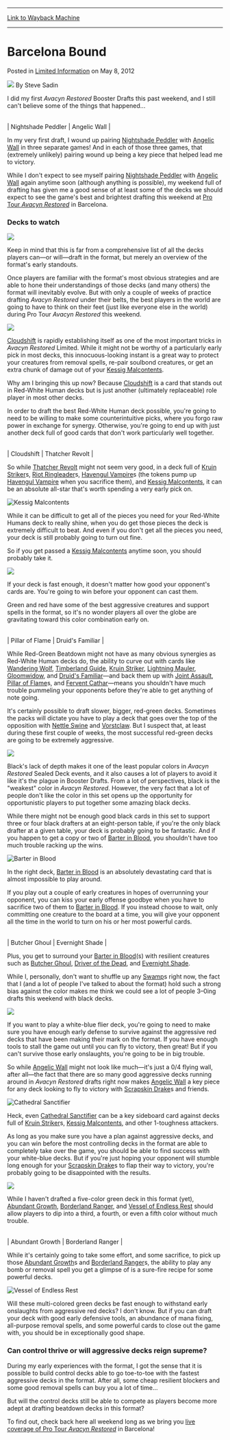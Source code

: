 
---
[Link to Wayback Machine](https://web.archive.org/web/20151017135556/http://magic.wizards.com/en/articles/archive/limited-information/barcelona-bound-2012-05-09)

[_metadata_:author]:- "Steve Sadin"
[_metadata_:description]:- "I did my first Avacyn Restored Booster Drafts this past weekend, and I still can't believe some of the things that happened..."
[_metadata_:generator]:- "Drupal 7 (http://drupal.org)"
[_metadata_:node]:- "314269"
[_metadata_:path_date]:- "2012-05-09"
[_metadata_:publish_date]:- "2012-05-08"
[_metadata_:source]:- "div-main-content"
[_metadata_:title]:- "Barcelona Bound"
[_metadata_:wayback_capture_timestamp]:- "2015-10-17 13:55:56"
[_metadata_:wayback_raw_url]:- "https://web.archive.org/web/20151017135556id_/http://magic.wizards.com/en/articles/archive/limited-information/barcelona-bound-2012-05-09"
[_metadata_:wayback_url]:- "http://magic.wizards.com/en/articles/archive/limited-information/barcelona-bound-2012-05-09"
---


Barcelona Bound
===============



 Posted in [Limited Information](/en/articles/columns/limited-information-archive)
 on May 8, 2012 






![](https://media.magic.wizards.com/styles/auth_small/public/images/person/authorpic_SteveSadin.jpg)
By Steve Sadin










I did my first *Avacyn Restored* Booster Drafts this past weekend, and I still can't believe some of the things that happened...




|  |  |
| --- | --- |
| 
Nightshade Peddler
 | 
Angelic Wall
 |

In my very first draft, I wound up pairing [Nightshade Peddler](http://gatherer.wizards.com/Pages/Card/Details.aspx?name=Nightshade+Peddler) with [Angelic Wall](http://gatherer.wizards.com/Pages/Card/Details.aspx?name=Angelic+Wall) in three separate games! And in each of those three games, that (extremely unlikely) pairing wound up being a key piece that helped lead me to victory.


While I don't expect to see myself pairing [Nightshade Peddler](http://gatherer.wizards.com/Pages/Card/Details.aspx?name=Nightshade+Peddler) with [Angelic Wall](http://gatherer.wizards.com/Pages/Card/Details.aspx?name=Angelic+Wall) again anytime soon (although anything is possible), my weekend full of drafting has given me a good sense of at least some of the decks we should expect to see the game's best and brightest drafting this weekend at [Pro Tour *Avacyn Restored*](http://www.wizards.com/magic/tcg/events.aspx?x=mtg/event/protour/avacynrestored12) in Barcelona.


### Decks to watch


![](https://media.wizards.com/images/magic/daily/li/li194_logo.jpg)


Keep in mind that this is far from a comprehensive list of all the decks players can—or will—draft in the format, but merely an overview of the format's early standouts.


Once players are familiar with the format's most obvious strategies and are able to hone their understandings of those decks (and many others) the format will inevitably evolve. But with only a couple of weeks of practice drafting *Avacyn Restored* under their belts, the best players in the world are going to have to think on their feet (just like everyone else in the world) during Pro Tour *Avacyn Restored* this weekend.


![](https://media.wizards.com/images/magic/daily/li/li194_01.jpg)

[Cloudshift](http://gatherer.wizards.com/Pages/Card/Details.aspx?name=Cloudshift) is rapidly establishing itself as one of the most important tricks in *Avacyn Restored* Limited. While it might not be worthy of a particularly early pick in most decks, this innocuous-looking instant is a great way to protect your creatures from removal spells, re-pair soulbond creatures, or get an extra chunk of damage out of your [Kessig Malcontents](http://gatherer.wizards.com/Pages/Card/Details.aspx?name=Kessig+Malcontents).


Why am I bringing this up now? Because [Cloudshift](http://gatherer.wizards.com/Pages/Card/Details.aspx?name=Cloudshift) is a card that stands out in Red-White Human decks but is just another (ultimately replaceable) role player in most other decks.


In order to draft the best Red-White Human deck possible, you're going to need to be willing to make some counterintuitive picks, where you forgo raw power in exchange for synergy. Otherwise, you're going to end up with just another deck full of good cards that don't work particularly well together.




|  |  |
| --- | --- |
| 
Cloudshift
 | 
Thatcher Revolt
 |

So while [Thatcher Revolt](http://gatherer.wizards.com/Pages/Card/Details.aspx?name=Thatcher+Revolt) might not seem very good, in a deck full of [Kruin Striker](http://gatherer.wizards.com/Pages/Card/Details.aspx?name=Kruin+Striker)s, [Riot Ringleader](http://gatherer.wizards.com/Pages/Card/Details.aspx?name=Riot+Ringleader)s, [Havengul Vampire](http://gatherer.wizards.com/Pages/Card/Details.aspx?name=Havengul+Vampire)s (the tokens pump up [Havengul Vampire](http://gatherer.wizards.com/Pages/Card/Details.aspx?name=Havengul+Vampire) when you sacrifice them), and [Kessig Malcontents](http://gatherer.wizards.com/Pages/Card/Details.aspx?name=Kessig+Malcontents), it can be an absolute all-star that's worth spending a very early pick on.



![Kessig Malcontents](http://gatherer.wizards.com/Handlers/Image.ashx?size=small&type=card&name=Kessig%20Malcontents&options=)


While it can be difficult to get all of the pieces you need for your Red-White Humans deck to really shine, when you do get those pieces the deck is extremely difficult to beat. And even if you don't get all the pieces you need, your deck is still probably going to turn out fine.


So if you get passed a [Kessig Malcontents](http://gatherer.wizards.com/Pages/Card/Details.aspx?name=Kessig+Malcontents) anytime soon, you should probably take it.


![](https://media.wizards.com/images/magic/daily/li/li194_02.jpg)

If your deck is fast enough, it doesn't matter how good your opponent's cards are. You're going to win before your opponent can cast them.


Green and red have some of the best aggressive creatures and support spells in the format, so it's no wonder players all over the globe are gravitating toward this color combination early on.




|  |  |
| --- | --- |
| 
Pillar of Flame
 | 
Druid's Familiar
 |

While Red-Green Beatdown might not have as many obvious synergies as Red-White Human decks do, the ability to curve out with cards like [Wandering Wolf](http://gatherer.wizards.com/Pages/Card/Details.aspx?name=Wandering+Wolf), [Timberland Guide](http://gatherer.wizards.com/Pages/Card/Details.aspx?name=Timberland+Guide), [Kruin Striker](http://gatherer.wizards.com/Pages/Card/Details.aspx?name=Kruin+Striker), [Lightning Mauler](http://gatherer.wizards.com/Pages/Card/Details.aspx?name=Lightning+Mauler), [Gloomwidow](http://gatherer.wizards.com/Pages/Card/Details.aspx?name=Gloomwidow), and [Druid's Familiar](http://gatherer.wizards.com/Pages/Card/Details.aspx?name=Druid%27s+Familiar)—and back them up with [Joint Assault](http://gatherer.wizards.com/Pages/Card/Details.aspx?name=Joint+Assault), [Pillar of Flame](http://gatherer.wizards.com/Pages/Card/Details.aspx?name=Pillar+of+Flame)s, and [Fervent Cathar](http://gatherer.wizards.com/Pages/Card/Details.aspx?name=Fervent+Cathar)—means you shouldn't have much trouble pummeling your opponents before they're able to get anything of note going.


It's certainly possible to draft slower, bigger, red-green decks. Sometimes the packs will dictate you have to play a deck that goes over the top of the opposition with [Nettle Swine](http://gatherer.wizards.com/Pages/Card/Details.aspx?name=Nettle+Swine) and [Vorstclaw](http://gatherer.wizards.com/Pages/Card/Details.aspx?name=Vorstclaw). But I suspect that, at least during these first couple of weeks, the most successful red-green decks are going to be extremely aggressive.


![](https://media.wizards.com/images/magic/daily/li/li194_03.jpg)

Black's lack of depth makes it one of the least popular colors in *Avacyn Restored* Sealed Deck events, and it also causes a lot of players to avoid it like it's the plague in Booster Drafts. From a lot of perspectives, black is the "weakest" color in *Avacyn Restored*. However, the very fact that a lot of people don't like the color in this set opens up the opportunity for opportunistic players to put together some amazing black decks.


While there might not be enough good black cards in this set to support three or four black drafters at an eight-person table, if you're the only black drafter at a given table, your deck is probably going to be fantastic. And if you happen to get a copy or two of [Barter in Blood](http://gatherer.wizards.com/Pages/Card/Details.aspx?name=Barter+in+Blood), you shouldn't have too much trouble racking up the wins.



![Barter in Blood](http://gatherer.wizards.com/Handlers/Image.ashx?size=small&type=card&name=Barter%20in%20Blood&options=)


In the right deck, [Barter in Blood](http://gatherer.wizards.com/Pages/Card/Details.aspx?name=Barter+in+Blood) is an absolutely devastating card that is almost impossible to play around.


If you play out a couple of early creatures in hopes of overrunning your opponent, you can kiss your early offense goodbye when you have to sacrifice two of them to [Barter in Blood](http://gatherer.wizards.com/Pages/Card/Details.aspx?name=Barter+in+Blood). If you instead choose to wait, only committing one creature to the board at a time, you will give your opponent all the time in the world to turn on his or her most powerful cards.




|  |  |
| --- | --- |
| 
Butcher Ghoul
 | 
Evernight Shade
 |

Plus, you get to surround your [Barter in Blood](http://gatherer.wizards.com/Pages/Card/Details.aspx?name=Barter+in+Blood)(s) with resilient creatures such as [Butcher Ghoul](http://gatherer.wizards.com/Pages/Card/Details.aspx?name=Butcher+Ghoul), [Driver of the Dead](http://gatherer.wizards.com/Pages/Card/Details.aspx?name=Driver+of+the+Dead), and [Evernight Shade](http://gatherer.wizards.com/Pages/Card/Details.aspx?name=Evernight+Shade).


While I, personally, don't want to shuffle up any [Swamp](http://gatherer.wizards.com/Pages/Card/Details.aspx?name=Swamp)s right now, the fact that I (and a lot of people I've talked to about the format) hold such a strong bias against the color makes me think we could see a lot of people 3–0ing drafts this weekend with black decks.


![](https://media.wizards.com/images/magic/daily/li/li194_04.jpg)

If you want to play a white-blue flier deck, you're going to need to make sure you have enough early defense to survive against the aggressive red decks that have been making their mark on the format. If you have enough tools to stall the game out until you can fly to victory, then great! But if you can't survive those early onslaughts, you're going to be in big trouble.


So while [Angelic Wall](http://gatherer.wizards.com/Pages/Card/Details.aspx?name=Angelic+Wall) might not look like much—it's just a 0/4 flying wall, after all—the fact that there are so many good aggressive decks running around in *Avacyn Restored* drafts right now makes [Angelic Wall](http://gatherer.wizards.com/Pages/Card/Details.aspx?name=Angelic+Wall) a key piece for any deck looking to fly to victory with [Scrapskin Drake](http://gatherer.wizards.com/Pages/Card/Details.aspx?name=Scrapskin+Drake)s and friends.



![Cathedral Sanctifier](http://gatherer.wizards.com/Handlers/Image.ashx?size=small&type=card&name=Cathedral%20Sanctifier&options=)


Heck, even [Cathedral Sanctifier](http://gatherer.wizards.com/Pages/Card/Details.aspx?name=Cathedral+Sanctifier) can be a key sideboard card against decks full of [Kruin Striker](http://gatherer.wizards.com/Pages/Card/Details.aspx?name=Kruin+Striker)s, [Kessig Malcontents](http://gatherer.wizards.com/Pages/Card/Details.aspx?name=Kessig+Malcontents), and other 1-toughness attackers.


As long as you make sure you have a plan against aggressive decks, and you can win before the most controlling decks in the format are able to completely take over the game, you should be able to find success with your white-blue decks. But if you're just hoping your opponent will stumble long enough for your [Scrapskin Drake](http://gatherer.wizards.com/Pages/Card/Details.aspx?name=Scrapskin+Drake)s to flap their way to victory, you're probably going to be disappointed with the results.


![](https://media.wizards.com/images/magic/daily/li/li194_05.jpg)

While I haven't drafted a five-color green deck in this format (yet), [Abundant Growth](http://gatherer.wizards.com/Pages/Card/Details.aspx?name=Abundant+Growth), [Borderland Ranger](http://gatherer.wizards.com/Pages/Card/Details.aspx?name=Borderland+Ranger), and [Vessel of Endless Rest](http://gatherer.wizards.com/Pages/Card/Details.aspx?name=Vessel+of+Endless+Rest) should allow players to dip into a third, a fourth, or even a fifth color without much trouble.




|  |  |
| --- | --- |
| 
Abundant Growth
 | 
Borderland Ranger
 |

While it's certainly going to take some effort, and some sacrifice, to pick up those [Abundant Growth](http://gatherer.wizards.com/Pages/Card/Details.aspx?name=Abundant+Growth)s and [Borderland Ranger](http://gatherer.wizards.com/Pages/Card/Details.aspx?name=Borderland+Ranger)s, the ability to play any bomb or removal spell you get a glimpse of is a sure-fire recipe for some powerful decks.



![Vessel of Endless Rest](http://gatherer.wizards.com/Handlers/Image.ashx?size=small&type=card&name=Vessel%20of%20Endless%20Rest&options=)


Will these multi-colored green decks be fast enough to withstand early onslaughts from aggressive red decks? I don't know. But if you can draft your deck with good early defensive tools, an abundance of mana fixing, all-purpose removal spells, and some powerful cards to close out the game with, you should be in exceptionally good shape.


### Can control thrive or will aggressive decks reign supreme?


During my early experiences with the format, I got the sense that it is possible to build control decks able to go toe-to-toe with the fastest aggressive decks in the format. After all, some cheap resilient blockers and some good removal spells can buy you a lot of time...


But will the control decks still be able to compete as players become more adept at drafting beatdown decks in this format?


To find out, check back here all weekend long as we bring you [live coverage of Pro Tour *Avacyn Restored*](http://www.wizards.com/Magic/Magazine/Events.aspx?x=mtgevent/webcast/home#ptavr) in Barcelona!







